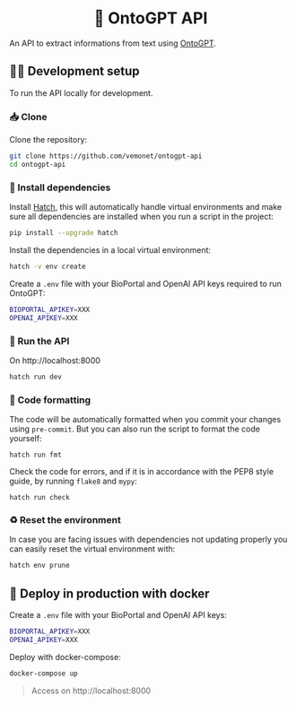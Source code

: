 <div align="center">

# 📖 OntoGPT API

</div>

An API to extract informations from text using [OntoGPT](https://github.com/monarch-initiative/ontogpt).

## 🧑‍💻 Development setup

To run the API locally for development.


### 📥️ Clone

Clone the repository:

```bash
git clone https://github.com/vemonet/ontogpt-api
cd ontogpt-api
```
### 🐣 Install dependencies

Install [Hatch](https://hatch.pypa.io), this will automatically handle virtual environments and make sure all dependencies are installed when you run a script in the project:

```bash
pip install --upgrade hatch
```

Install the dependencies in a local virtual environment:

```bash
hatch -v env create
```

Create a `.env` file with your BioPortal and OpenAI API keys required to run OntoGPT:

```bash
BIOPORTAL_APIKEY=XXX
OPENAI_APIKEY=XXX
```

###  🚀 Run the API

On http://localhost:8000

```bash
hatch run dev
```

### 🧹 Code formatting

The code will be automatically formatted when you commit your changes using `pre-commit`. But you can also run the script to format the code yourself:

```
hatch run fmt
```

Check the code for errors, and if it is in accordance with the PEP8 style guide, by running `flake8` and `mypy`:

```
hatch run check
```

### ♻️ Reset the environment

In case you are facing issues with dependencies not updating properly you can easily reset the virtual environment with:

```bash
hatch env prune
```

## 🐳 Deploy in production with docker

Create a `.env` file with your BioPortal and OpenAI API keys:

```bash
BIOPORTAL_APIKEY=XXX
OPENAI_APIKEY=XXX
```

Deploy with docker-compose:

```bash
docker-compose up
```

> Access on http://localhost:8000
